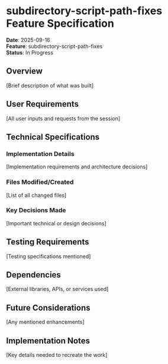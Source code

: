 # subdirectory-script-path-fixes Feature Specification

**Date**: 2025-09-16  
**Feature**: subdirectory-script-path-fixes  
**Status**: In Progress  

## Overview

[Brief description of what was built]

## User Requirements

[All user inputs and requests from the session]

## Technical Specifications

### Implementation Details
[Implementation requirements and architecture decisions]

### Files Modified/Created
[List of all changed files]

### Key Decisions Made
[Important technical or design decisions]

## Testing Requirements

[Testing specifications mentioned]

## Dependencies

[External libraries, APIs, or services used]

## Future Considerations

[Any mentioned enhancements]

## Implementation Notes

[Key details needed to recreate the work]
